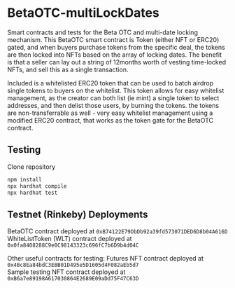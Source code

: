 # BetaOTC-multiLockDates

Smart contracts and tests for the Beta OTC and multi-date locking mechanism. This BetaOTC smart contract is Token (either NFT or ERC20) gated,
 and when buyers purchase tokens from the specific deal, the tokens are then locked into NFTs based on the array of locking dates.
 The benefit is that a seller can lay out a string of 12months worth of vesting time-locked NFTs, and sell this as a single transaction.   
 
 Included is a whitelisted ERC20 token that can be used to batch airdrop single tokens to buyers on the whitelist. 
 This token allows for easy whitelist management, as the creator can both list (ie mint) a single token to select addresses, 
 and then delist those users, by burning the tokens. the tokens are non-transferrable as well - very easy whitelist management using a modified ERC20 contract,
 that works as the token gate for the BetaOTC contract. 
 
## Testing
Clone repository

``` bash
npm install
npx hardhat compile
npx hardhat test
```

## Testnet (Rinkeby) Deployments  
BetaOTC contract deployed at `0xB74122E79DbDb92a39fd573071DED6D8b04A616D`  
WhiteListToken (WLT) contract deployed at `0x0fa8408288C9e0C98143323c696fC7b6D9b4d04C`  

Other useful contracts for testing: 
Futures NFT contract deployed at `0x4Bc8Ea84bdC3EBB01D495e5D1605d4F082aEb5d7`  
Sample testing NFT contract deployed at `0xB6a7e89198A617030864E2689E09aDd75F47C63D`  
